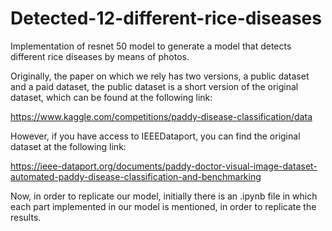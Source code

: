 # Detected-12-different-rice-diseases
Implementation of resnet 50 model to generate a model that detects different rice diseases by means of photos.

Originally, the paper on which we rely has two versions, a public dataset and a paid dataset, the public dataset is a short version of the original dataset, which can be found at the following link:

https://www.kaggle.com/competitions/paddy-disease-classification/data

However, if you have access to IEEEDataport, you can find the original dataset at the following link:

https://ieee-dataport.org/documents/paddy-doctor-visual-image-dataset-automated-paddy-disease-classification-and-benchmarking

Now, in order to replicate our model, initially there is an .ipynb file in which each part implemented in our model is mentioned, in order to replicate the results.
